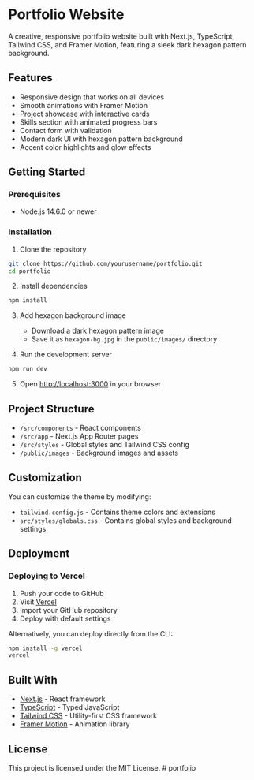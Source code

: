 # Portfolio Website

A creative, responsive portfolio website built with Next.js, TypeScript, Tailwind CSS, and Framer Motion, featuring a sleek dark hexagon pattern background.

## Features

- Responsive design that works on all devices
- Smooth animations with Framer Motion
- Project showcase with interactive cards
- Skills section with animated progress bars
- Contact form with validation
- Modern dark UI with hexagon pattern background
- Accent color highlights and glow effects

## Getting Started

### Prerequisites

- Node.js 14.6.0 or newer

### Installation

1. Clone the repository
```bash
git clone https://github.com/yourusername/portfolio.git
cd portfolio
```

2. Install dependencies
```bash
npm install
```

3. Add hexagon background image
   - Download a dark hexagon pattern image
   - Save it as `hexagon-bg.jpg` in the `public/images/` directory

4. Run the development server
```bash
npm run dev
```

5. Open [http://localhost:3000](http://localhost:3000) in your browser

## Project Structure

- `/src/components` - React components
- `/src/app` - Next.js App Router pages
- `/src/styles` - Global styles and Tailwind CSS config
- `/public/images` - Background images and assets

## Customization

You can customize the theme by modifying:
- `tailwind.config.js` - Contains theme colors and extensions
- `src/styles/globals.css` - Contains global styles and background settings

## Deployment

### Deploying to Vercel

1. Push your code to GitHub
2. Visit [Vercel](https://vercel.com)
3. Import your GitHub repository
4. Deploy with default settings

Alternatively, you can deploy directly from the CLI:

```bash
npm install -g vercel
vercel
```

## Built With

- [Next.js](https://nextjs.org/) - React framework
- [TypeScript](https://www.typescriptlang.org/) - Typed JavaScript
- [Tailwind CSS](https://tailwindcss.com/) - Utility-first CSS framework
- [Framer Motion](https://www.framer.com/motion/) - Animation library

## License

This project is licensed under the MIT License. #   p o r t f o l i o  
 